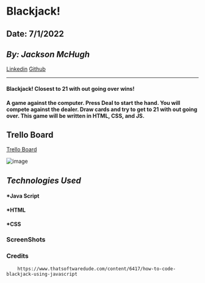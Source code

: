 # **Blackjack!**

## Date: 7/1/2022

## _By: Jackson McHugh_

[Linkedin](https://www.linkedin.com/in/jackson-mchugh-a12668239/) [Github](https://github.com/Jacksonmchugh/Blackjack)

---

#### Blackjack! Closest to 21 with out going over wins!

#### A game against the computer. Press Deal to start the hand. You will compete against the dealer. Draw cards and try to get to 21 with out going over. This game will be written in HTML, CSS, and JS.

## Trello Board

[Trello Board](https://trello.com/b/B81u95ds/blackjack)

![image](https://i.imgur.com/aHsvWEo.png)

## _Technologies Used_

#### \*Java Script

#### \*HTML

#### \*CSS

### **ScreenShots**

### **Credits**

        https://www.thatsoftwaredude.com/content/6417/how-to-code-blackjack-using-javascript
